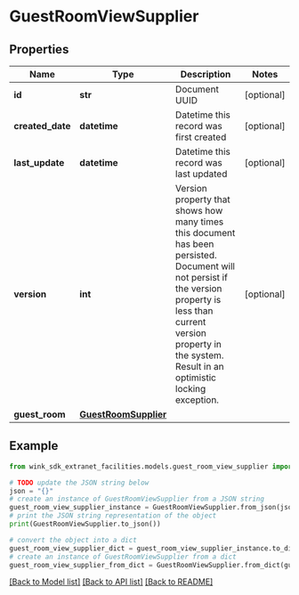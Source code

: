 # GuestRoomViewSupplier


## Properties

Name | Type | Description | Notes
------------ | ------------- | ------------- | -------------
**id** | **str** | Document UUID | [optional] 
**created_date** | **datetime** | Datetime this record was first created | [optional] 
**last_update** | **datetime** | Datetime this record was last updated | [optional] 
**version** | **int** | Version property that shows how many times this document has been persisted. Document will not persist if the version property is less than current version property in the system. Result in an optimistic locking exception. | [optional] 
**guest_room** | [**GuestRoomSupplier**](GuestRoomSupplier.md) |  | 

## Example

```python
from wink_sdk_extranet_facilities.models.guest_room_view_supplier import GuestRoomViewSupplier

# TODO update the JSON string below
json = "{}"
# create an instance of GuestRoomViewSupplier from a JSON string
guest_room_view_supplier_instance = GuestRoomViewSupplier.from_json(json)
# print the JSON string representation of the object
print(GuestRoomViewSupplier.to_json())

# convert the object into a dict
guest_room_view_supplier_dict = guest_room_view_supplier_instance.to_dict()
# create an instance of GuestRoomViewSupplier from a dict
guest_room_view_supplier_from_dict = GuestRoomViewSupplier.from_dict(guest_room_view_supplier_dict)
```
[[Back to Model list]](../README.md#documentation-for-models) [[Back to API list]](../README.md#documentation-for-api-endpoints) [[Back to README]](../README.md)


